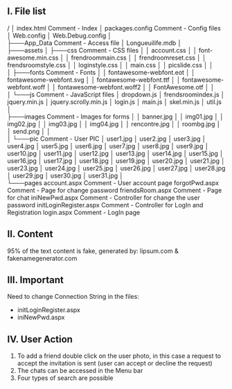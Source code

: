 ﻿
I. File list
------------
/
│   index.html						Comment - Index
│   packages.config					Comment - Config files
│   Web.config
│   Web.Debug.config
│   
├───App_Data						Comment - Access file
│       Longueuilife.mdb
│       
├───assets
│   ├───css						Comment - CSS files
│   │       account.css
│   │       font-awesome.min.css
│   │       frendroommain.css
│   │       frendroomreset.css
│   │       frendsroomstyle.css
│   │       loginstyle.css
│   │       main.css
│   │       picslide.css
│   │       
│   ├───fonts						Comment - Fonts
│   │       fontawesome-webfont.eot
│   │       fontawesome-webfont.svg
│   │       fontawesome-webfont.ttf
│   │       fontawesome-webfont.woff
│   │       fontawesome-webfont.woff2
│   │       FontAwesome.otf
│   │       
│   └───js							Comment - JavaScript files
│           dropdown.js
│           frendsroomindex.js
│           jquery.min.js
│           jquery.scrolly.min.js
│           login.js
│           main.js
│           skel.min.js
│           util.js
│           
├───images							Comment - Images for forms
│   │   banner.jpg
│   │   img01.jpg
│   │   img02.jpg
│   │   img03.jpg
│   │   img04.jpg
│   │   rencontre.jpg
│   │   roombg.jpg
│   │   send.png
│   │   
│   └───pic							Comment - User PIC
│           user1.jpg
│           user2.jpg
│           user3.jpg
│           user4.jpg
│           user5.jpg
│           user6.jpg
│           user7.jpg
│           user8.jpg
│           user9.jpg
│           user10.jpg
│           user11.jpg
│           user12.jpg
│           user13.jpg
│           user14.jpg
│           user15.jpg
│           user16.jpg
│           user17.jpg
│           user18.jpg
│           user19.jpg
│           user20.jpg
│           user21.jpg
│           user23.jpg
│           user24.jpg
│           user25.jpg
│           user26.jpg
│           user27.jpg
│           user28.jpg
│           user29.jpg
│           user30.jpg
│           user31.jpg
│           
└───pages
        account.aspx				Comment - User account page
        forgotPwd.aspx				Comment - Page for change password
        friendsRoom.aspx			Comment - Page for chat
        iniNewPwd.aspx				Comment - Controller for change the user password
        initLoginRegister.aspx			Comment - Controller for LogIn and Registration
        login.aspx				Comment - LogIn page

		
II. Content
-----------
 95% of the text content is fake, generated by: lipsum.com & fakenamegenerator.com


III. Important
--------------
Need to change Connection String in the files:
   - initLoginRegister.aspx
   - iniNewPwd.aspx


IV. User Action
---------------   
1. To add a friend double click on the user photo, in this case a request to accept 
   the invitation is sent (user can accept or decline the request)
2. The chats can be accessed in the Menu bar
3. Four types of search are possible
